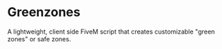 # Greenzones
A lightweight, client side FiveM script that creates customizable "green zones" or safe zones.
